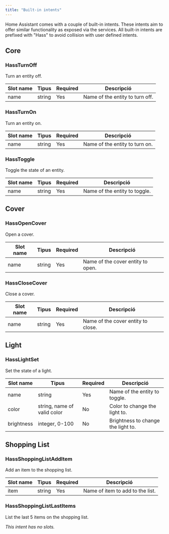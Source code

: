 ```yaml
---
title: "Built-in intents"
---
```


Home Assistant comes with a couple of built-in intents. These intents aim to offer similar functionality as exposed via the services. All built-in intents are prefixed with "Hass" to avoid collision with user defined intents.

## Core

### HassTurnOff

Turn an entity off.

| Slot name | Tipus  | Required | Descripció                      |
| --------- | ------ | -------- | ------------------------------- |
| name      | string | Yes      | Name of the entity to turn off. |

### HassTurnOn

Turn an entity on.

| Slot name | Tipus  | Required | Descripció                     |
| --------- | ------ | -------- | ------------------------------ |
| name      | string | Yes      | Name of the entity to turn on. |

### HassToggle

Toggle the state of an entity.

| Slot name | Tipus  | Required | Descripció                    |
| --------- | ------ | -------- | ----------------------------- |
| name      | string | Yes      | Name of the entity to toggle. |

## Cover

### HassOpenCover

Open a cover.

| Slot name | Tipus  | Required | Descripció                        |
| --------- | ------ | -------- | --------------------------------- |
| name      | string | Yes      | Name of the cover entity to open. |

### HassCloseCover

Close a cover.

| Slot name | Tipus  | Required | Descripció                         |
| --------- | ------ | -------- | ---------------------------------- |
| name      | string | Yes      | Name of the cover entity to close. |

## Light

### HassLightSet

Set the state of a light.

| Slot name  | Tipus                       | Required | Descripció                         |
| ---------- | --------------------------- | -------- | ---------------------------------- |
| name       | string                      | Yes      | Name of the entity to toggle.      |
| color      | string, name of valid color | No       | Color to change the light to.      |
| brightness | integer, 0-100              | No       | Brightness to change the light to. |

## Shopping List

### HassShoppingListAddItem

Add an item to the shopping list.

| Slot name | Tipus  | Required | Descripció                       |
| --------- | ------ | -------- | -------------------------------- |
| item      | string | Yes      | Name of item to add to the list. |

### HassShoppingListLastItems

List the last 5 items on the shopping list.

*This intent has no slots.*